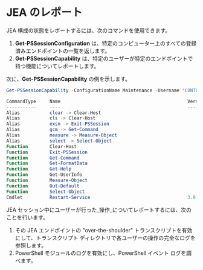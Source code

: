 # JEA のレポート
JEA 構成の状態をレポートするには、次のコマンドを使用できます。
1.  **Get-PSSessionConfiguration** は、特定のコンピューター上のすべての登録済みエンドポイントの一覧を返します。
2.  **Get-PSSessionCapability** は、特定のユーザーが特定のエンドポイントで持つ機能についてレポートします。

次に、**Get-PSSessionCapability** の例を示します。
```powershell
Get-PSSessionCapability -ConfigurationName Maintenance -Username "CONTOSO\JohnDoe"

CommandType     Name                                               Version    Source           
-----------     ----                                               -------    ------           
Alias           clear -> Clear-Host                                                            
Alias           cls -> Clear-Host                                                              
Alias           exsn -> Exit-PSSession                                                         
Alias           gcm -> Get-Command                                                             
Alias           measure -> Measure-Object                                                      
Alias           select -> Select-Object                                                        
Function        Clear-Host                                                                     
Function        Exit-PSSession                                                                 
Function        Get-Command                                                                    
Function        Get-FormatData                                                                 
Function        Get-Help                                                                       
Function        Get-UserInfo                                                                   
Function        Measure-Object                                                                 
Function        Out-Default                                                                    
Function        Select-Object                                                                  
Cmdlet          Restart-Service                                    3.0.0.0 Microsof...


```

JEA セッション中にユーザーが行った_操作_についてレポートするには、次のことを行います。
1. その JEA エンドポイントの "over-the-shoulder" トランスクリプトを有効にして、トランスクリプト ディレクトリで各ユーザーの操作の完全なログを参照します。
2. PowerShell モジュールのログを有効にし、PowerShell イベント ログを調べます。

<!--HONumber=Jun16_HO4-->


